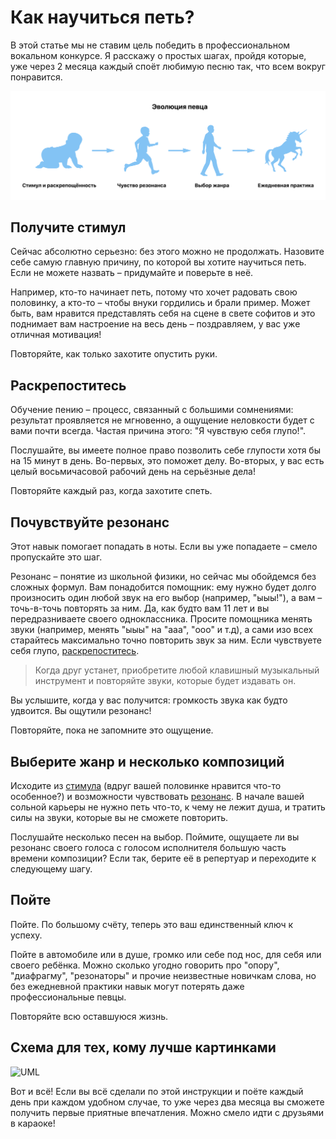 # Как научиться петь?

В этой статье мы не ставим цель победить в профессиональном вокальном конкурсе. Я расскажу о простых шагах, пройдя которые, уже через 2 месяца каждый споёт любимую песню так, что всем вокруг понравится.

![fig_1](steps.png)

## Получите стимул

Сейчас абсолютно серьезно: без этого можно не продолжать. Назовите себе самую главную причину, по которой вы хотите научиться петь. Если не можете назвать – придумайте и поверьте в неё. 

Например, кто-то начинает петь, потому что хочет радовать свою половинку, а кто-то – чтобы внуки гордились и брали пример. Может быть, вам нравится представлять себя на сцене в свете софитов и это поднимает вам настроение на весь день – поздравляем, у вас уже отличная мотивация!

Повторяйте, как только захотите опустить руки.

## Раскрепоститесь

Обучение пению – процесс, связанный с большими сомнениями: результат проявляется не мгновенно, а ощущение неловкости будет с вами почти всегда. Частая причина этого: "Я чувствую себя глупо!". 

Послушайте, вы имеете полное право позволить себе глупости хотя бы на 15 минут в день. Во-первых, это поможет делу. Во-вторых, у вас есть целый восьмичасовой рабочий день на серьёзные дела! 

Повторяйте каждый раз, когда захотите спеть.

## Почувствуйте резонанс

Этот навык помогает попадать в ноты. Если вы уже попадаете – смело пропускайте это шаг.

Резонанс – понятие из школьной физики, но сейчас мы обойдемся без сложных формул. Вам понадобится помощник: ему нужно будет долго произносить один любой звук на его выбор (например, "ыыы!"), а вам – точь-в-точь повторять за ним. Да, как будто вам 11 лет и вы передразниваете своего одноклассника. Просите помощника менять звуки (например, менять "ыыы" на "ааа", "ооо" и т.д), а сами изо всех старайтесь максимально точно повторить звук за ним. Если чувствуете себя глупо, [раскрепоститесь](style#relax).

> Когда друг устанет, приобретите любой клавишный музыкальный инструмент и повторяйте звуки, которые будет издавать он.

Вы услышите, когда у вас получится: громкость звука как будто удвоится. Вы ощутили резонанс! 

Повторяйте, пока не запомните это ощущение. 

## Выберите жанр и несколько композиций

Исходите из [стимула](style#motivation) (вдруг вашей половинке нравится что-то особенное?) и возможности чувствовать [резонанс](style#resonance). В начале вашей сольной карьеры не нужно петь что-то, к чему не лежит душа, и тратить силы на звуки, которые вы не сможете повторить.

Послушайте несколько песен на выбор. Поймите, ощущаете ли вы резонанс своего голоса с голосом исполнителя большую часть времени композиции? Если так, берите её в репертуар и переходите к следующему шагу.

## Пойте

Пойте. По большому счёту, теперь это ваш единственный ключ к успеху. 

Пойте в автомобиле или в душе, громко или себе под нос, для себя или своего ребёнка. Можно сколько угодно говорить про "опору", "диафрагму", "резонаторы" и прочие неизвестные новичкам слова, но без ежедневной практики навык могут потерять даже профессиональные певцы. 

Повторяйте всю оставшуюся жизнь.

## Схема для тех, кому лучше картинками

![UML](http://www.plantuml.com/plantuml/png/RP8nJiD054JxFSMc9nUW8BaA4dH00Q6FxIAW889ea11IY12YDIOcnaxC5URVY1aji2QYykh_cJV_xtfuDje_7PqV7pdSsjJtzpmUaMDb6TP-r-F5KhGUQvJOs4o7bfKA1IeRKrHQEl2ku-aJ8PJC2qcnPhs9-0LQ5FGbbjgLLCz4JYppDaPk2Mf-ItoocCWk5K-pdjjoTeD2F7rseK4PMdeiUMo8b1XlQ2oBr3ZEd50jTIaRQj7kK5Xc4sMZtF5ouPq98dp8ZxpdjetTUG81TKnvuc2LEd8jjQc8FvEkWjmo5uHRkvKKjDHIRqbaFj2piYbgvDBTiry7tYkh1JU_jjI771lJX8gxwFwKEt1TmDzdewgYgaNzQzVLHu0kEGvoGyuIkgsMmifcOT7lXt3_zBjfyr1ZTsDJJLz06HEz71fHr7R3mvC3_gPV)

Вот и всё! Если вы всё сделали по этой инструкции и поёте каждый день при каждом удобном случае, то уже через два месяца вы сможете получить первые приятные впечатления. Можно смело идти с друзьями в караоке!
